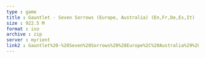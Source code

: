 ```yaml
---
type : game
title : Gauntlet - Seven Sorrows (Europe, Australia) (En,Fr,De,Es,It)
size : 922.5 M
format : iso
archive : zip
server : myrient
link2 : Gauntlet%20-%20Seven%20Sorrows%20%28Europe%2C%20Australia%29%20%28En%2CFr%2CDe%2CEs%2CIt%29
---
```

